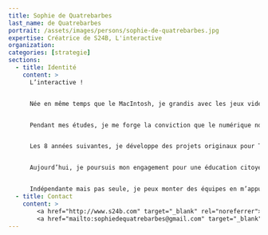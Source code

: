 ```yaml
---
title: Sophie de Quatrebarbes
last_name: de Quatrebarbes
portrait: /assets/images/persons/sophie-de-quatrebarbes.jpg
expertise: Créatrice de S24B, L'interactive
organization:
categories: [strategie]
sections:
  - title: Identité
    content: >
      L’interactive !


      Née en même temps que le MacIntosh, je grandis avec les jeux vidéo – SimCity, Civilization, TombRaider, Myst et les débuts du web. Quelques jours après la chute du World Trade Center, je pars faire mes études à Strasbourg. Je vote pour la première fois contre LePen. Génération Y ?


      Pendant mes études, je me forge la conviction que le numérique nous offre la possibilité de créer un monde meilleur – libre, gratuit, ouvert – de mettre en œuvre un autre rapport au savoir – personnalisé, continu, interactif – d’inventer de nouvelles structures sociales – plus participatives, plus horizontales, plus souples. L’éducation sera mon levier. Le numérique mon outil. La création mon langage.


      Les 8 années suivantes, je développe des projets originaux pour Tralalere : Conte-moi, un centre de ressources du patrimoine oral francophone, 2025 ex-machina premier serious game d’éducation critique aux usages d’Internet, l’Isoloir l’une des première plateforme de concertation citoyenne. Passée maître dans l’art du financement public, je deviens directrice du développement stratégique avant de me mettre à mon compte.


      Aujourd’hui, je poursuis mon engagement pour une éducation citoyenne. Au fur et à mesure des projets et des rencontres, je tisse des partenariats et des relations professionnelles durables – j’ai notamment développé pendant 5 ans le programme Class’code pour Inria et je renforce régulièrement les équipes de Daesign.  


      Indépendante mais pas seule, je peux monter des équipes en m’appuyant sur des freelances aux compétences complémentaires et si besoin mobiliser un réseau plus large de partenaires pour développer les projets dans lesquels je m’engage.
  - title: Contact
    content: >
        <a href="http://www.s24b.com" target="_blank" rel="noreferrer">Site</a> –
        <a href="mailto:sophiedequatrebarbes@gmail.com" target="_blank" rel="noreferrer">Mail</a>
---
```

